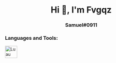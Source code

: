 <h1 align="center">Hi 👋, I'm Fvgqz</h1>
<h3 align="center">Samuel#0911</h3>


<h3 align="left">Languages and Tools:</h3>
<p align="left"> <a href="https://www.w3schools.com/css/" target="_blank"> <img src="https://www.lua.org/images/luaa.gif" alt="Luau" width="40" height="40"/> </a></p>
